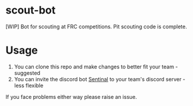 # scout-bot
[WIP] Bot for scouting at FRC competitions. Pit scouting code is complete.

# Usage
1. You can clone this repo and make changes to better fit your team - suggested
2. You can invite the discord bot [Sentinal](https://discord.com/oauth2/authorize?client_id=1218311467112075375&permissions=8&scope=bot) to your team's discord server - less flexible

If you face problems either way please raise an issue.
